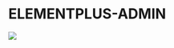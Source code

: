 # ELEMENTPLUS-ADMIN

<a href="https://www.murphysec.com/console/report/1675700982218047488/1675700982255796224" alt="Security Status"><img src="https://www.murphysec.com/platform3/v31/badge/1675700982255796224.svg" /></a>
